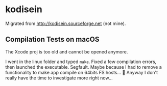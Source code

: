 # kodisein
Migrated from http://kodisein.sourceforge.net (not mine).

## Compilation Tests on macOS
The Xcode proj is too old and cannot be opened anymore.

I went in the linux folder and typed `make`. Fixed a few compilation errors, then launched the executable. Segfault. Maybe because I had to remove a functionality to make app compile on 64bits FS hosts… 🤔 Anyway I don't really have the time to investigate more right now...
